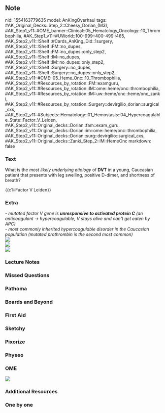 ## Note
nid: 1554163779635
model: AnKingOverhaul
tags: #AK_Original_Decks::Step_2::Cheesy_Dorian_(M3), #AK_Step1_v11::#OME_banner::Clinical::05_Hematology_Oncology::10_Thrombophilia, #AK_Step1_v11::#UWorld::100-999::400-499::465, #AK_Step2_v11::!Shelf::#Cards_AnKing_Did::1surgery, #AK_Step2_v11::!Shelf::FM::no_dupes, #AK_Step2_v11::!Shelf::FM::no_dupes::only_step2, #AK_Step2_v11::!Shelf::IM::no_dupes, #AK_Step2_v11::!Shelf::IM::no_dupes::only_step2, #AK_Step2_v11::!Shelf::Surgery::no_dupes, #AK_Step2_v11::!Shelf::Surgery::no_dupes::only_step2, #AK_Step2_v11::#OME::05_Heme_Onc::10_Thrombophilia, #AK_Step2_v11::#Resources_by_rotation::FM::examguru, #AK_Step2_v11::#Resources_by_rotation::IM::ome::heme/onc::thrombophilia, #AK_Step2_v11::#Resources_by_rotation::IM::uw::heme/onc::heme/onc_zanki, #AK_Step2_v11::#Resources_by_rotation::Surgery::devirgilio_dorian::surgical_cxs, #AK_Step2_v11::#Subjects::Hematology::01_Hemostasis::04_Hypercoagulable_State::Factor_V_Leiden, #AK_Step2_v11::Original_decks::Dorian::fam::exam_guru, #AK_Step2_v11::Original_decks::Dorian::im::ome::heme/onc::thrombophilia, #AK_Step2_v11::Original_decks::Dorian::surg::devirgilio::surgical_cxs, #AK_Step2_v11::Original_decks::Zanki_Step_2::IM::HemeOnc
markdown: false

### Text
What is the <i>most likely underlying etiology</i> of <b>DVT</b> in
a young, Caucasian patient that presents with leg swelling,
positive D-dimer, and shortness of breath?
<div>
  {{c1::Factor V Leiden}}
</div>

### Extra
<div>
  <div>
    <div>
      <i>- mutated factor V gene is <b>unresponsive to activated
      protein C</b> (an anticoagulant → hypercoagulable, V stays
      alive and can't get eaten by APC)</i>
      <div>
        <i>- most commonly inherited hypercoagulable disorder in
        the Caucasian population (mutated prothrombin is the second
        most common)</i>
      </div>
    </div>
    <div style="font-weight: bold;">
      <i><img src="paste-3002242269446147.jpg"></i>
      <div>
        <i><img src="a%20fat%20FU.png"></i>
      </div>
      <div>
        <i><img src="paste-4525963522080771.jpg"></i>
      </div>
    </div>
  </div>
</div>

### Lecture Notes


### Missed Questions


### Pathoma


### Boards and Beyond


### First Aid


### Sketchy


### Pixorize


### Physeo


### OME
<div class="ome-widget">
  <a href=
  "https://onlinemeded.org/spa/hematology-oncology/thrombophilia/acquire?ref=anki">
  <img src="_OME_AnkiFlashcards_Lesson_1.png"></a>
</div>

### Additional Resources


### One by one

